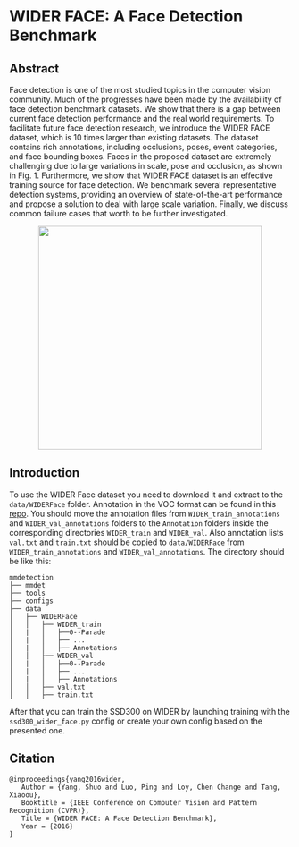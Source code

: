 # WIDER FACE: A Face Detection Benchmark

## Abstract

<!-- [ABSTRACT] -->

Face detection is one of the most studied topics in the computer vision community. Much of the progresses have been made by the availability of face detection benchmark datasets. We show that there is a gap between current face detection performance and the real world requirements. To facilitate future face detection research, we introduce the WIDER FACE dataset, which is 10 times larger than existing datasets. The dataset contains rich annotations, including occlusions, poses, event categories, and face bounding boxes. Faces in the proposed dataset are extremely challenging due to large variations in scale, pose and occlusion, as shown in Fig. 1. Furthermore, we show that WIDER FACE dataset is an effective training source for face detection. We benchmark several representative detection systems, providing an overview of state-of-the-art performance and propose a solution to deal with large scale variation. Finally, we discuss common failure cases that worth to be further investigated.

<!-- [IMAGE] -->
<div align=center>
<img src="https://user-images.githubusercontent.com/40661020/144000364-3320de79-34fc-40a6-938f-bb512f05a4bb.png" height="400"/>
</div>

<!-- [PAPER_TITLE: WIDER FACE: A Face Detection Benchmark] -->
<!-- [PAPER_URL: https://arxiv.org/abs/1511.06523] -->

## Introduction

<!-- [DATASET] -->

To use the WIDER Face dataset you need to download it
and extract to the `data/WIDERFace` folder. Annotation in the VOC format
can be found in this [repo](https://github.com/sovrasov/wider-face-pascal-voc-annotations.git).
You should move the annotation files from `WIDER_train_annotations` and `WIDER_val_annotations` folders
to the `Annotation` folders inside the corresponding directories `WIDER_train` and `WIDER_val`.
Also annotation lists `val.txt` and `train.txt` should be copied to `data/WIDERFace` from `WIDER_train_annotations` and `WIDER_val_annotations`.
The directory should be like this:

```
mmdetection
├── mmdet
├── tools
├── configs
├── data
│   ├── WIDERFace
│   │   ├── WIDER_train
│   |   │   ├──0--Parade
│   |   │   ├── ...
│   |   │   ├── Annotations
│   │   ├── WIDER_val
│   |   │   ├──0--Parade
│   |   │   ├── ...
│   |   │   ├── Annotations
│   │   ├── val.txt
│   │   ├── train.txt

```

After that you can train the SSD300 on WIDER by launching training with the `ssd300_wider_face.py` config or
create your own config based on the presented one.

## Citation

```
@inproceedings{yang2016wider,
   Author = {Yang, Shuo and Luo, Ping and Loy, Chen Change and Tang, Xiaoou},
   Booktitle = {IEEE Conference on Computer Vision and Pattern Recognition (CVPR)},
   Title = {WIDER FACE: A Face Detection Benchmark},
   Year = {2016}
}
```
